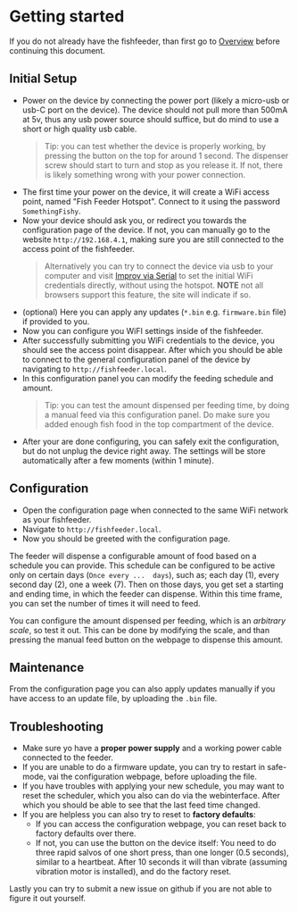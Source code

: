 # Getting started

If you do not already have the fishfeeder, than first go to [Overview](overview.md#overview) before continuing this document.

## Initial Setup

- Power on the device by connecting the power port (likely a micro-usb or usb-C port on the device). The device should not pull more than 500mA at 5v, thus any usb power source should suffice, but do mind to use a short or high quality usb cable.
  > Tip: you can test whether the device is properly working, by pressing the button on the top for around 1 second. The dispenser screw should start to turn and stop as you release it. If not, there is likely something wrong with your power connection.
- The first time your power on the device, it will create a WiFi access point, named "Fish Feeder Hotspot". Connect to it using the password `SomethingFishy`.
- Now your device should ask you, or redirect you towards the configuration page of the device. If not, you can manually go to the website `http://192.168.4.1`, making sure you are still connected to the access point of the fishfeeder.
  > Alternatively you can try to connect the device via usb to your computer and visit [Improv via Serial](https://www.improv-wifi.com/) to set the initial WiFi credentials directly, without using the hotspot. **NOTE** not all browsers support this feature, the site will indicate if so.
- (optional) Here you can apply any updates (`*.bin` e.g. `firmware.bin` file) if provided to you.
- Now you can configure you WiFI settings inside of the fishfeeder.
- After successfully submitting you WiFi credentials to the device, you should see the access point disappear. After which you should be able to connect to the general configuration panel of the device by navigating to `http://fishfeeder.local`.
- In this configuration panel you can modify the feeding schedule and amount.
  > Tip: you can test the amount dispensed per feeding time, by doing a manual feed via this configuration panel. Do make sure you added enough fish food in the top compartment of the device.
- After your are done configuring, you can safely exit the configuration, but do not unplug the device right away. The settings will be store automatically after a few moments (within 1 minute).

## Configuration

- Open the configuration page when connected to the same WiFi network as your fishfeeder.
- Navigate to `http://fishfeeder.local`.
- Now you should be greeted with the configuration page.

The feeder will dispense a configurable amount of food based on a schedule you can provide. This schedule can be configured to be active only on certain days (`Once every ...  days`), such as; each day (1), every second day (2), one a week (7).
Then on those days, you get set a starting and ending time, in which the feeder can dispense. Within this time frame, you can set the number of times it will need to feed.

You can configure the amount dispensed per feeding, which is an *arbitrary scale*, so test it out. This can be done by modifying the scale, and than pressing the manual feed button on the webpage to dispense this amount.

## Maintenance

From the configuration page you can also apply updates manually if you have access to an update file, by uploading the `.bin` file.

## Troubleshooting

- Make sure yo have a **proper power supply** and a working power cable connected to the feeder.
- If you are unable to do a firmware update, you can try to restart in safe-mode, vai the configuration webpage, before uploading the file.
- If you have troubles with applying your new schedule, you may want to reset the scheduler, which you also can do via the webinterface. After which you should be able to see that the last feed time changed.
- If you are helpless you can also try to reset to **factory defaults**:
    - If you can access the configuration webpage, you can reset back to factory defaults over there.
    - If not, you can use the button on the device itself: You need to do three rapid salvos of one short press, than one longer (0.5 seconds), similar to a heartbeat. After 10 seconds it will than vibrate (assuming vibration motor is installed), and do the factory reset.


Lastly you can try to submit a new issue on github if you are not able to figure it out yourself.
